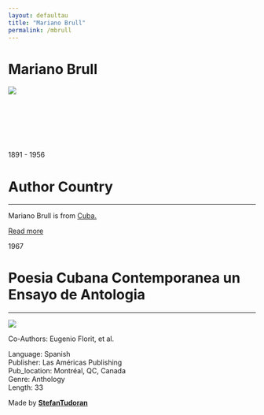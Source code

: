```yaml
---
layout: defaultau
title: "Mariano Brull"
permalink: /mbrull
---
```

<!-- partial:index.partial.html -->
<div class="content">
    <h1>Mariano Brull</h1>
    <div class="quote">
        <div><img src="https://upload.wikimedia.org/wikipedia/commons/thumb/f/fa/Brull_Mariano_in_1913_when_he_was_22_rbz.JPG/330px-Brull_Mariano_in_1913_when_he_was_22_rbz.JPG" class="logo"></div>
    </div>
    <div class="timeline">
        <div style="padding-bottom:100px;"></div>
        <div class="block">
            <div class="date right"><p class="right"> 1891 - 1956 </p></div>
            <div class="dot"></div>
            <div class="left first">
            <div class="author_country">
                <h1>Author Country</h1><hr>
          <div class="aclocation">   <p>Mariano Brull is from <a href="http://localhost:4000/14">Cuba.</a></p></div>
              <div class="acreadmore">  <a href="https://en.wikipedia.org/wiki/Mariano_Brull" target="_blank">Read more</a></div>
            </div>
            </div>
        </div>
       <div class="block">
            <div class="date right"><p class="right">1967</p></div>
            <div class="dot"></div>
            <div class="left hide">
                <h1>Poesia Cubana Contemporanea un Ensayo de Antologia</h1><hr>
                <p><img src="https://m.media-amazon.com/images/I/41LQ0dW4OkL._SY291_BO1,204,203,200_QL40_FMwebp_.jpg"></p>
                Co-Authors: Eugenio Florit, et al.
                <p>Language: Spanish<br/>
                Publisher: Las Américas Publishing<br/>
                Pub_location: Montréal, QC, Canada<br/>
                Genre: Anthology<br/>
                Length: 33</p>
            </div>
        </div>
        <div id="footer">
        <p id="copyright">Made by&nbsp;<strong><a href="https://www.linkedin.com/in/nicolae-stefan-tudoran-b02291127/" target="_blank">StefanTudoran</a></strong></p>
    </div>
</div>
